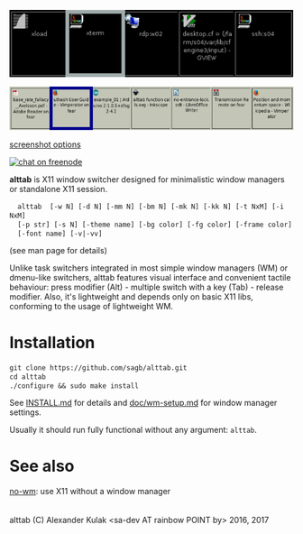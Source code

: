 <!-- This file is solely for github front page.
     For distribution, use doc/README instead. -->
![Default options, raw X11](doc/screenshots/alttab-default-rawx.png?raw=true)

![Low DPI](doc/screenshots/alttab-high.png?raw=true)

[screenshot options](doc/screenshots/screenshots.md)

[![chat on freenode](https://img.shields.io/badge/chat-on%20freenode-brightgreen.svg)](https://webchat.freenode.net/?channels=%23alttab)

**alttab** is X11 window switcher designed for minimalistic window managers
or standalone X11 session.
```
  alttab  [-w N] [-d N] [-mm N] [-bm N] [-mk N] [-kk N] [-t NxM] [-i NxM]
  [-p str] [-s N] [-theme name] [-bg color] [-fg color] [-frame color]
  [-font name] [-v|-vv]
```
(see man page for details)
<!-- ronn page has elements invalid for github markdown, don't link to it -->

Unlike task switchers integrated in most simple window managers (WM) or
dmenu-like switchers, alttab features visual interface and convenient
tactile behaviour: press modifier (Alt) - multiple switch with
a key (Tab) - release modifier.
Also, it's lightweight and depends only on basic X11 libs, conforming
to the usage of lightweight WM.

# Installation
```
git clone https://github.com/sagb/alttab.git
cd alttab
./configure && sudo make install
```
See [INSTALL.md](INSTALL.md) for details and [doc/wm-setup.md](doc/wm-setup.md)
for window manager settings.

Usually it should run fully functional without any argument: `alttab`.  

# See also

[no-wm](https://github.com/patrickhaller/no-wm): use X11 without a window manager  
   
   
alttab (C) Alexander Kulak &lt;sa-dev AT rainbow POINT by&gt; 2016, 2017

